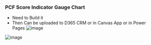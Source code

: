 ### PCF Score Indicator Gauge Chart ###

- Need to Build it
- Then Can be uploaded to D365 CRM or in Canvas App or in Power Pages
![image](https://github.com/user-attachments/assets/f7a9c4b1-079e-4da9-a84d-83be5205c190)

![image](https://github.com/user-attachments/assets/97514c49-43a7-4d4e-b3d2-fbdfc207b38c)
